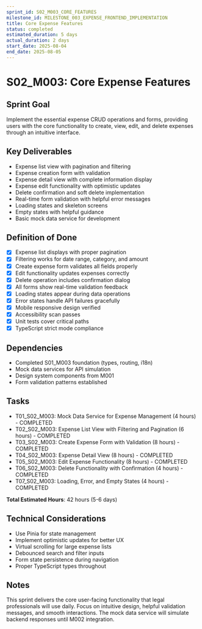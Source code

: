 ```yaml
---
sprint_id: S02_M003_CORE_FEATURES
milestone_id: MILESTONE_003_EXPENSE_FRONTEND_IMPLEMENTATION
title: Core Expense Features
status: completed
estimated_duration: 5 days
actual_duration: 2 days
start_date: 2025-08-04
end_date: 2025-08-05
---
```


# S02_M003: Core Expense Features

## Sprint Goal
Implement the essential expense CRUD operations and forms, providing users with the core functionality to create, view, edit, and delete expenses through an intuitive interface.

## Key Deliverables
- Expense list view with pagination and filtering
- Expense creation form with validation
- Expense detail view with complete information display
- Expense edit functionality with optimistic updates
- Delete confirmation and soft delete implementation
- Real-time form validation with helpful error messages
- Loading states and skeleton screens
- Empty states with helpful guidance
- Basic mock data service for development

## Definition of Done
- [x] Expense list displays with proper pagination
- [x] Filtering works for date range, category, and amount
- [x] Create expense form validates all fields properly
- [x] Edit functionality updates expenses correctly
- [x] Delete operation includes confirmation dialog
- [x] All forms show real-time validation feedback
- [x] Loading states appear during data operations
- [x] Error states handle API failures gracefully
- [x] Mobile responsive design verified
- [x] Accessibility scan passes
- [x] Unit tests cover critical paths
- [x] TypeScript strict mode compliance

## Dependencies
- Completed S01_M003 foundation (types, routing, i18n)
- Mock data services for API simulation
- Design system components from M001
- Form validation patterns established

## Tasks
- T01_S02_M003: Mock Data Service for Expense Management (4 hours) - COMPLETED
- T02_S02_M003: Expense List View with Filtering and Pagination (6 hours) - COMPLETED
- T03_S02_M003: Create Expense Form with Validation (8 hours) - COMPLETED
- T04_S02_M003: Expense Detail View (8 hours) - COMPLETED
- T05_S02_M003: Edit Expense Functionality (8 hours) - COMPLETED
- T06_S02_M003: Delete Functionality with Confirmation (4 hours) - COMPLETED
- T07_S02_M003: Loading, Error, and Empty States (4 hours) - COMPLETED

**Total Estimated Hours**: 42 hours (5-6 days)

## Technical Considerations
- Use Pinia for state management
- Implement optimistic updates for better UX
- Virtual scrolling for large expense lists
- Debounced search and filter inputs
- Form state persistence during navigation
- Proper TypeScript types throughout

## Notes
This sprint delivers the core user-facing functionality that legal professionals will use daily. Focus on intuitive design, helpful validation messages, and smooth interactions. The mock data service will simulate backend responses until M002 integration.